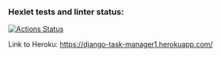 ### Hexlet tests and linter status:
[![Actions Status](https://github.com/Ivansergee/python-project-lvl4/workflows/hexlet-check/badge.svg)](https://github.com/Ivansergee/python-project-lvl4/actions)

Link to Heroku:
https://django-task-manager1.herokuapp.com/